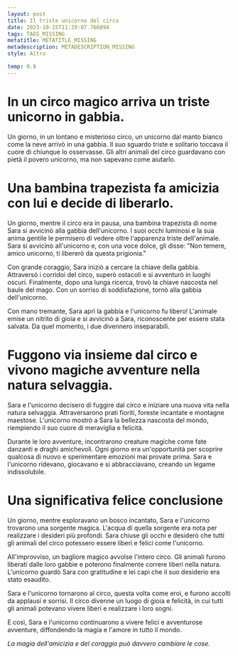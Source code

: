 ```yaml
---
layout: post
title: Il triste unicorno del circo
date: 2023-10-15T11:29:07.766894
tags: TAGS_MISSING
metatitle: METATITLE_MISSING
metadescription: METADESCRIPTION_MISSING
style: Altro

temp: 0.8
---
```

# In un circo magico arriva un triste unicorno in gabbia.

Un giorno, in un lontano e misterioso circo, un unicorno dal manto bianco come la neve arrivò in una gabbia. Il suo sguardo triste e solitario toccava il cuore di chiunque lo osservasse. Gli altri animali del circo guardavano con pietà il povero unicorno, ma non sapevano come aiutarlo.

# Una bambina trapezista fa amicizia con lui e decide di liberarlo.

Un giorno, mentre il circo era in pausa, una bambina trapezista di nome Sara si avvicinò alla gabbia dell'unicorno. I suoi occhi luminosi e la sua anima gentile le permisero di vedere oltre l'apparenza triste dell'animale. Sara si avvicinò all'unicorno e, con una voce dolce, gli disse: "Non temere, amico unicorno, ti libererò da questa prigionia."

Con grande coraggio, Sara iniziò a cercare la chiave della gabbia. Attraversò i corridoi del circo, superò ostacoli e si avventurò in luoghi oscuri. Finalmente, dopo una lunga ricerca, trovò la chiave nascosta nel baule del mago. Con un sorriso di soddisfazione, tornò alla gabbia dell'unicorno.

Con mano tremante, Sara aprì la gabbia e l'unicorno fu libero! L'animale emise un nitrito di gioia e si avvicinò a Sara, riconoscente per essere stata salvata. Da quel momento, i due divennero inseparabili.

# Fuggono via insieme dal circo e vivono magiche avventure nella natura selvaggia.

Sara e l'unicorno decisero di fuggire dal circo e iniziare una nuova vita nella natura selvaggia. Attraversarono prati fioriti, foreste incantate e montagne maestose. L'unicorno mostrò a Sara la bellezza nascosta del mondo, riempiendo il suo cuore di meraviglia e felicità.

Durante le loro avventure, incontrarono creature magiche come fate danzanti e draghi amichevoli. Ogni giorno era un'opportunità per scoprire qualcosa di nuovo e sperimentare emozioni mai provate prima. Sara e l'unicorno ridevano, giocavano e si abbracciavano, creando un legame indissolubile.

# Una significativa felice conclusione

Un giorno, mentre esploravano un bosco incantato, Sara e l'unicorno trovarono una sorgente magica. L'acqua di quella sorgente era nota per realizzare i desideri più profondi. Sara chiuse gli occhi e desiderò che tutti gli animali del circo potessero essere liberi e felici come l'unicorno.

All'improvviso, un bagliore magico avvolse l'intero circo. Gli animali furono liberati dalle loro gabbie e poterono finalmente correre liberi nella natura. L'unicorno guardò Sara con gratitudine e lei capì che il suo desiderio era stato esaudito.

Sara e l'unicorno tornarono al circo, questa volta come eroi, e furono accolti da applausi e sorrisi. Il circo divenne un luogo di gioia e felicità, in cui tutti gli animali potevano vivere liberi e realizzare i loro sogni.

E così, Sara e l'unicorno continuarono a vivere felici e avventurose avventure, diffondendo la magia e l'amore in tutto il mondo.

_La magia dell'amicizia e del coraggio può davvero cambiare le cose._

        